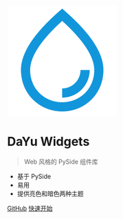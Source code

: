 ![logo](../_media/logo.svg)

# DaYu Widgets

> Web 风格的 PySide 组件库 

* 基于 PySide
* 易用
* 提供亮色和暗色两种主题

[GitHub](https://github.com/phenom-films/dayu_widgets)
[快速开始](/zh-cn/README.md)
